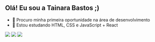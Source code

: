 ## Olá! Eu sou a Tainara Bastos ;)

- 🔭 Procuro minha primeira oportunidade na área de desenvolvimento 
- 🌱 Estou estudando HTML, CSS e JavaScript + React
 
<div> 
  <a href="https://www.instagram.com/eutatybastoss/" target="_blank"><img src="https://img.shields.io/badge/-Instagram-%23E4405F?style=for-the-badge&logo=instagram&logoColor=white" target="_blank"></a>
  <a href="https://www.linkedin.com/in/tainara-bastos-politta-2ab4261b1/" target="_blank"><img src="https://img.shields.io/badge/-LinkedIn-%230077B5?style=for-the-badge&logo=linkedin&logoColor=white" target="_blank"></a> 
  <a href="https://www.facebook.com/taty.bastoss" target="_blank"><img src="https://img.shields.io/badge/Facebook-1877F2?style=for-the-badge&logo=facebook&logoColor=white" target="_blank"></a>
</div>
